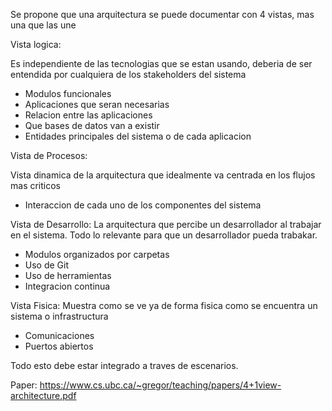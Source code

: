 Se propone que una arquitectura se puede documentar con 4 vistas, mas una que las une



Vista logica:

Es independiente de las tecnologias que se estan usando, deberia de ser entendida por cualquiera de los stakeholders del sistema
- Modulos funcionales
- Aplicaciones que seran necesarias
- Relacion entre las aplicaciones
- Que bases de datos van a existir
- Entidades principales del sistema o de cada aplicacion 


Vista de Procesos:

Vista dinamica de la arquitectura que idealmente va centrada en los flujos mas criticos
- Interaccion de cada uno de los componentes del sistema

Vista de Desarrollo:
La arquitectura que percibe un desarrollador al trabajar en el sistema. Todo lo relevante para que un desarrollador pueda trabakar.
- Modulos organizados por carpetas
- Uso de Git
- Uso de herramientas
- Integracion continua

Vista Fisica:
Muestra como se ve ya de forma fisica como se encuentra un sistema o infrastructura
- Comunicaciones
- Puertos abiertos

Todo esto debe estar integrado a traves de escenarios.  

Paper:
https://www.cs.ubc.ca/~gregor/teaching/papers/4+1view-architecture.pdf
